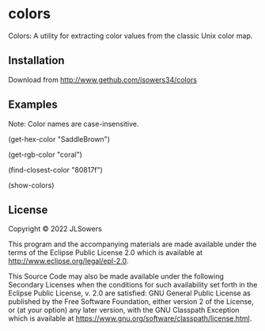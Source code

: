 # colors

Colors:  A utility for extracting color values from the classic Unix color map.

## Installation

Download from http://www.gethub.com/jsowers34/colors

## Examples

Note: Color names are case-insensitive.

(get-hex-color "SaddleBrown")

(get-rgb-color "coral")

(find-closest-color "80817f")

(show-colors)



## License

Copyright © 2022 JLSowers

This program and the accompanying materials are made available under the
terms of the Eclipse Public License 2.0 which is available at
http://www.eclipse.org/legal/epl-2.0.

This Source Code may also be made available under the following Secondary
Licenses when the conditions for such availability set forth in the Eclipse
Public License, v. 2.0 are satisfied: GNU General Public License as published by
the Free Software Foundation, either version 2 of the License, or (at your
option) any later version, with the GNU Classpath Exception which is available
at https://www.gnu.org/software/classpath/license.html.

